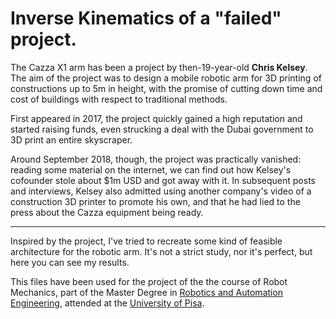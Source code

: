 # Inverse Kinematics of a "failed" project.
 
 
The Cazza X1 arm has been a project by then-19-year-old **Chris Kelsey**. 
The aim of the project was to design a mobile robotic arm for 3D printing of 
constructions up to 5m in height, with the promise of cutting down time and cost
of buildings with respect to traditional methods.
 
First appeared in 2017, the project quickly gained a high reputation and 
started raising funds, even strucking a deal with the Dubai government to 3D 
print an entire skyscraper. 

Around September 2018, though, the project was practically vanished: reading some
material on the internet, we can find out how Kelsey's cofounder stole about
$1m USD and got away with it.
In subsequent posts and interviews, Kelsey also admitted using another company's
video of a construction 3D printer to promote his own, and that he had lied to
the press about the Cazza equipment being ready.

---


Inspired by the project, I've tried to recreate some kind of feasible architecture
for the robotic arm. It's not a strict study, nor it's perfect, but here you can
see my results.

This files have been used for the project of the the course of Robot Mechanics, 
part of the Master Degree in [Robotics and Automation Engineering](http://www.aut.ing.unipi.it/),
attended at the [University of Pisa](https://www.unipi.it/).

